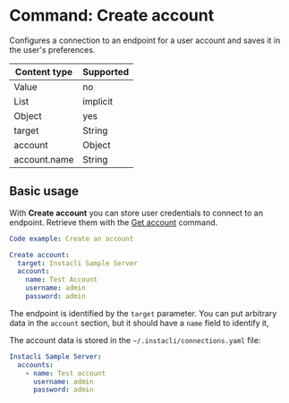 # Command: Create account

Configures a connection to an endpoint for a user account and saves it in the user's preferences.

| Content type | Supported |
|--------------|-----------|
| Value        | no        |
| List         | implicit  |
| Object       | yes       |
| target       | String    |
| account      | Object    |
| account.name| String |

## Basic usage

With **Create account** you can store user credentials to connect to an endpoint. Retrieve them with the [Get account](Get%20account.md) command.

```yaml
Code example: Create an account

Create account:
  target: Instacli Sample Server
  account:
    name: Test Account
    username: admin
    password: admin
```

The endpoint is identified by the `target` parameter. You can put arbitrary data in the `account` section, but it should have a `name` field to identify it,

The account data is stored in the `~/.instacli/connections.yaml` file:

```yaml file:connections.yaml
Instacli Sample Server:
  accounts:
    - name: Test account
      username: admin
      password: admin
```